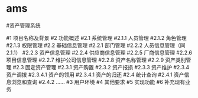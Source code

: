 # ams
#资产管理系统


#1 项目名称及背景
#2 功能概述
#2.1 系统管理
#2.1.1 人员管理
#2.1.2 角色管理
#2.1.3 权限管理
#2.2 基础信息管理
#2.2.1 部门管理
#2.2.2 人员信息管理（同2.1.1）
#2.2.3 资产信息管理
#2.2.4 供应商信息管理
#2.2.5 厂商信息管理
#2.2.6 项目信息管理
#2.2.7 维护公司信息管理
#2.2.8 资产名称管理
#2.2.9 资产类别管理
#2.3 固定资产管理
#2.3.1 资产购置
#2.3.2 资产报损
#2.3.3 资产维护
#2.3.4 资产调拨
#2.3.4.1 资产的领用
#2.3.4.1 资产的归还
#2.4 统计查询
#2.4.1 资产信息浏览和查询
#2.4.2 ……
#3 用户环境
#4 其他要求
#5 实现功能
#6 补充现有业务

